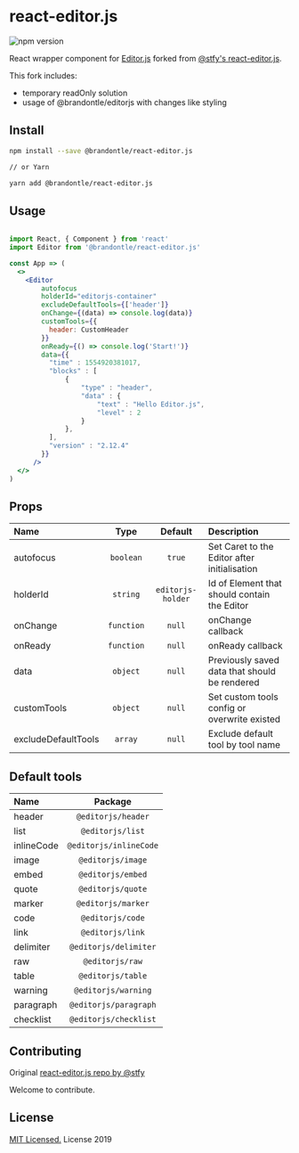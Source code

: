 # react-editor.js

![npm version](https://img.shields.io/npm/v/@brandontle/react-editor.js.svg)

React wrapper component for [Editor.js](https://github.com/codex-team/editor.js) forked from [@stfy's react-editor.js](https://github.com/stfy/react-editor.js).

This fork includes:
- temporary readOnly solution
- usage of @brandontle/editorjs with changes like styling

## Install

```bash
npm install --save @brandontle/react-editor.js

// or Yarn

yarn add @brandontle/react-editor.js
```

## Usage

```jsx

import React, { Component } from 'react'
import Editor from '@brandontle/react-editor.js'

const App => (
  <>
    <Editor
        autofocus
        holderId="editorjs-container"
        excludeDefaultTools={['header']}
        onChange={(data) => console.log(data)}
        customTools={{
          header: CustomHeader
        }}
        onReady={() => console.log('Start!')}
        data={{
          "time" : 1554920381017,
          "blocks" : [
              {
                  "type" : "header",
                  "data" : {
                      "text" : "Hello Editor.js",
                      "level" : 2
                  }
              },
          ],
          "version" : "2.12.4"
        }}
      />
  </>
)

```

## Props

| Name                |    Type    |      Default      | Description                                   |
| :------------------ | :--------: | :---------------: | :-------------------------------------------- |
| autofocus           | `boolean`  |      `true`       | Set Caret to the Editor after initialisation  |
| holderId            |  `string`  | `editorjs-holder` | Id of Element that should contain the Editor  |
| onChange            | `function` |      `null`       | onChange callback                             |
| onReady             | `function` |      `null`       | onReady callback                              |
| data                |  `object`  |      `null`       | Previously saved data that should be rendered |
| customTools         |  `object`  |      `null`       | Set custom tools config or overwrite existed  |
| excludeDefaultTools |  `array`   |      `null`       | Exclude default tool by tool name             |

## Default tools

| Name       |        Package         |
| :--------- | :--------------------: |
| header     |   `@editorjs/header`   |
| list       |    `@editorjs/list`    |
| inlineCode | `@editorjs/inlineCode` |
| image      |   `@editorjs/image`    |
| embed      |   `@editorjs/embed`    |
| quote      |   `@editorjs/quote`    |
| marker     |   `@editorjs/marker`   |
| code       |    `@editorjs/code`    |
| link       |    `@editorjs/link`    |
| delimiter  | `@editorjs/delimiter`  |
| raw        |    `@editorjs/raw`     |
| table      |   `@editorjs/table`    |
| warning    |  `@editorjs/warning`   |
| paragraph  | `@editorjs/paragraph`  |
| checklist  | `@editorjs/checklist`  |

## Contributing

Original [react-editor.js repo by @stfy](https://github.com/stfy/react-editor.js)

Welcome to contribute.

## License

[MIT Licensed.](https://github.com/stfy/react-editor.js/blob/master/LICENSE) License 2019
